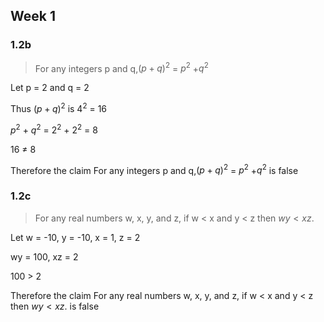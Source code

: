 ## Week 1
### 1.2b
>For any integers p and q,${(p+q)}^2$ = $p^2$ +$q^2$

Let p = 2 and q = 2

Thus ${(p+q)}^2$ is $4^2$ = 16 

$p^2$ + $q^2$ = $2^2$ + $2^2$ = 8

16 $\not =$ 8

Therefore the claim For any integers p and q,${(p+q)}^2$ = $p^2$ +$q^2$ is false

### 1.2c
>For any real numbers w, x, y, and z, if w < x and y < z then $wy < xz.$

Let w = -10,  y = -10, x = 1, z = 2

wy = 100, xz = 2

100 > 2

Therefore the claim For any real numbers w, x, y, and z, if w < x and y < z then $wy < xz.$ is false





